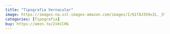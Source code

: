 ```yaml
---
title: "Tipografia Vernacular"
image: https://images-na.ssl-images-amazon.com/images/I/61TAJ3S9v2L._SY480_BO1,204,203,200_.jpg
categories: [Tipografia]
buy: https://amzn.to/2xkCCHG
---
```

